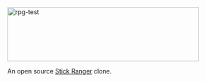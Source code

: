 <img width="434" height="122" src="https://rpg-test.quique.gq/assets/logo.png" alt="rpg-test">
<p>An open source <a href="https://dan-ball.jp/en/javagame/ranger/">Stick Ranger</a> clone.</p>
